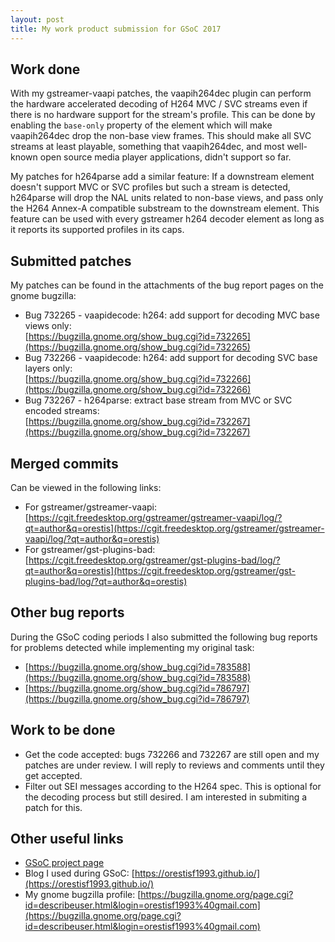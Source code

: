 ```yaml
---
layout: post
title: My work product submission for GSoC 2017
---
```


## Work done
With my gstreamer-vaapi patches, the vaapih264dec plugin can perform the hardware accelerated decoding of H264 MVC / SVC streams even if there is no hardware support for the stream's profile.
This can be done by enabling the `base-only` property of the element which will make vaapih264dec drop the non-base view frames.
This should make all SVC streams at least playable, something that vaapih264dec, and most well-known open source media player applications, didn't support so far.

My patches for h264parse add a similar feature:
If a downstream element doesn't support MVC or SVC profiles but such a stream is detected, h264parse will drop the NAL units related to non-base views, and pass only the H264 Annex-A compatible substream to the downstream element.
This feature can be used with every gstreamer h264 decoder element as long as it reports its supported profiles in its caps.

## Submitted patches
My patches can be found in the attachments of the bug report pages on the gnome bugzilla:
- Bug 732265 - vaapidecode: h264: add support for decoding MVC base views only:  
[https://bugzilla.gnome.org/show_bug.cgi?id=732265](https://bugzilla.gnome.org/show_bug.cgi?id=732265)
- Bug 732266 - vaapidecode: h264: add support for decoding SVC base layers only:  
[https://bugzilla.gnome.org/show_bug.cgi?id=732266](https://bugzilla.gnome.org/show_bug.cgi?id=732266)
- Bug 732267 - h264parse: extract base stream from MVC or SVC encoded streams:  
[https://bugzilla.gnome.org/show_bug.cgi?id=732267](https://bugzilla.gnome.org/show_bug.cgi?id=732267)

## Merged commits
Can be viewed in the following links:
- For gstreamer/gstreamer-vaapi:  
[https://cgit.freedesktop.org/gstreamer/gstreamer-vaapi/log/?qt=author&q=orestis](https://cgit.freedesktop.org/gstreamer/gstreamer-vaapi/log/?qt=author&q=orestis)
- For gstreamer/gst-plugins-bad:  
[https://cgit.freedesktop.org/gstreamer/gst-plugins-bad/log/?qt=author&q=orestis](https://cgit.freedesktop.org/gstreamer/gst-plugins-bad/log/?qt=author&q=orestis)

## Other bug reports
During the GSoC coding periods I also submitted the following bug reports for problems detected while implementing my original task:
- [https://bugzilla.gnome.org/show_bug.cgi?id=783588](https://bugzilla.gnome.org/show_bug.cgi?id=783588)
- [https://bugzilla.gnome.org/show_bug.cgi?id=786797](https://bugzilla.gnome.org/show_bug.cgi?id=786797)

## Work to be done
- Get the code accepted: bugs 732266 and 732267 are still open and my patches are under review.
I will reply to reviews and comments until they get accepted.
- Filter out SEI messages according to the H264 spec.
This is optional for the decoding process but still desired.
I am interested in submiting a patch for this.

## Other useful links
- [GSoC project page](https://summerofcode.withgoogle.com/projects/#4983264524632064)
- Blog I used during GSoC: [https://orestisf1993.github.io/](https://orestisf1993.github.io/)
- My gnome bugzilla profile: [https://bugzilla.gnome.org/page.cgi?id=describeuser.html&login=orestisf1993%40gmail.com](https://bugzilla.gnome.org/page.cgi?id=describeuser.html&login=orestisf1993%40gmail.com)
